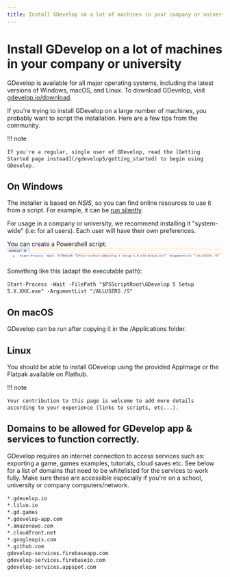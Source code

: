 ```yaml
---
title: Install GDevelop on a lot of machines in your company or university
---
```

# Install GDevelop on a lot of machines in your company or university

GDevelop is available for all major operating systems, including the latest versions of Windows, macOS, and Linux. To download GDevelop, visit [gdevelop.io/download](https://gdevelop.io/download/).

If you're trying to install GDevelop on a large number of machines, you probably want to script the installation.
Here are a few tips from the community.

!!! note

    If you're a regular, single user of GDevelop, read the [Getting Started page instead](/gdevelop5/getting_started) to begin using GDevelop.

## On Windows

The installer is based on *NSIS*, so you can find online resources to use it from a script. For example, it can be [run silently](https://nsis.sourceforge.io/Docs/Chapter4.html#silent).

For usage in a company or university, we recommend installing it "system-wide" (i.e: for all users). Each user will have their own preferences.

You can create a Powershell script:
![](./20220513-085548.png)

Something like this (adapt the executable path):

```
Start-Process -Wait -FilePath "$PSScriptRoot\GDevelop 5 Setup 5.X.XXX.exe" -ArgumentList "/ALLUSERS /S"
```

## On macOS

GDevelop can be run after copying it in the /Applications folder.

## Linux

You should be able to install GDevelop using the provided AppImage or the Flatpak available on Flathub.

!!! note

    Your contribution to this page is welcome to add more details according to your experience (links to scripts, etc...).

## Domains to be allowed for GDevelop app & services to function correctly.

GDevelop requires an internet connection to access services such as: exporting a game, games examples, tutorials, cloud saves etc. See below for a list of domains that need to be whitelisted for the services to work fully. Make sure these are accessible especially if you're on a school, university or company computers/network.

```
*.gdevelop.io
*.liluo.io
*.gd.games
*.gdevelop-app.com
*.amazonaws.com
*.cloudfront.net
*.googleapis.com
*.github.com
gdevelop-services.firebaseapp.com
gdevelop-services.firebaseio.com
gdevelop-services.appspot.com
```
